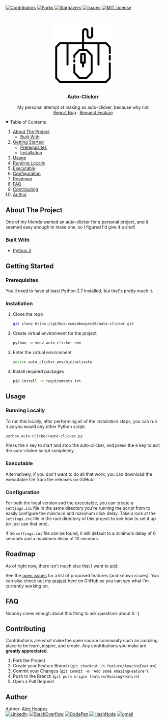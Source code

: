 <!--
*** Thanks for checking out the Best-README-Template. If you have a suggestion
*** that would make this better, please fork the repo and create a pull request
*** or simply open an issue with the tag "enhancement".
*** Thanks again! Now go create something AMAZING! :D
***
***
***
*** To avoid retyping too much info. Do a search and replace for the following:
*** github_username, repo_name, twitter_handle, email, project_title, project_description
-->

<!-- PROJECT SHIELDS -->
<!--
*** I'm using markdown "reference style" links for readability.
*** Reference links are enclosed in brackets [ ] instead of parentheses ( ).
*** See the bottom of this document for the declaration of the reference variables
*** for contributors-url, forks-url, etc. This is an optional, concise syntax you may use.
*** https://www.markdownguide.org/basic-syntax/#reference-style-links
-->

[![Contributors][contributors-shield]][contributors-url]
[![Forks][forks-shield]][forks-url]
[![Stargazers][stars-shield]][stars-url]
[![Issues][issues-shield]][issues-url]
[![MIT License][license-shield]][license-url]

<!-- PROJECT LOGO -->
<br />
<p align="center">
  <a href="https://github.com/ahoopes16/auto-clicker">
    <img src="images/logo.png" alt="Logo" width="200" height="200">
  </a>

  <h3 align="center">Auto-Clicker</h3>

  <p align="center">
    My personal attempt at making an auto-clicker, because why not
    <br />
    <a href="https://github.com/ahoopes16/auto-clicker/issues/new/choose">Report Bug</a>
    ·
    <a href="https://github.com/ahoopes16/auto-clicker/issues/new/choose">Request Feature</a>
  </p>
</p>

<!-- TABLE OF CONTENTS -->
<details open="open">
  <summary>Table of Contents</summary>
  <ol>
    <li>
      <a href="#about-the-project">About The Project</a>
      <ul>
        <li><a href="#built-with">Built With</a></li>
      </ul>
    </li>
    <li>
      <a href="#getting-started">Getting Started</a>
      <ul>
        <li><a href="#prerequisites">Prerequisites</a></li>
        <li><a href="#installation">Installation</a></li>
      </ul>
    </li>
    <li>
      <a href="#usage">Usage</a>
        <li><a href="#running-locally">Running Locally</a></li>
        <li><a href="#prerequisites">Executable</a></li>
        <li><a href="#prerequisites">Configuration</a></li>
    </li>
    <li><a href="#roadmap">Roadmap</a></li>
    <li><a href="#faq">FAQ</a></li>
    <li><a href="#contributing">Contributing</a></li>
    <li><a href="#author">Author</a></li>
  </ol>
</details>

<!-- ABOUT THE PROJECT -->

## About The Project

One of my friends wanted an auto-clicker for a personal project, and it seemed easy enough to make one, so I figured I'd give it a shot!

### Built With

- [Python 3](https://www.python.org/)

<!-- GETTING STARTED -->

## Getting Started

### Prerequisites

You'll need to have at least Python 3.7 installed, but that's pretty much it.

### Installation

1. Clone the repo
   ```sh
   git clone https://github.com/ahoopes16/auto-clicker.git
   ```
2. Create virtual environment for the project
   ```sh
   python -m venv auto_clicker_env
   ```
3. Enter the virtual environment
   ```sh
   source auto_clicker_env/bin/activate
   ```
4. Install required packages
   ```sh
   pip install -r requirements.txt
   ```

<!-- USAGE EXAMPLES -->

## Usage

### Running Locally

To run this locally, after performing all of the installation steps, you can run it as you would any other Python script.

```sh
python auto-clicker/auto-clicker.py
```

Press the <kbd>s</kbd> key to start and stop the auto-clicker, and press the <kbd>e</kbd> key to exit the auto-clicker script completely.

### Executable

Alternatively, if you don't want to do all that work, you can download the executable file from the releases on GitHub!

### Configuration

For both the local version and the executable, you can create a `settings.ini` file in the same directory you're running the script from to easily configure the minimum and maximum click delay. Take a look at the `settings.ini` file in the root directory of this project to see how to set it up (or just use that one).

If no `settings.ini` file can be found, it will default to a minimum delay of 0 seconds and a maximum delay of 10 seconds.

<!-- ROADMAP -->

## Roadmap

As of right now, there isn't much else that I want to add.

See the [open issues](https://github.com/ahoopes16/auto-clicker/issues) for a list of proposed features (and known issues).
You can also check out my [project](https://github.com/ahoopes16/auto-clicker/projects/1) here on GitHub so you can see what I'm currently working on.

<!-- FAQ -->

## FAQ

Nobody cares enough about this thing to ask questions about it. :)

<!-- CONTRIBUTING -->

## Contributing

Contributions are what make the open source community such an amazing place to be learn, inspire, and create. Any contributions you make are **greatly appreciated**.

1. Fork the Project
2. Create your Feature Branch (`git checkout -b feature/AmazingFeature`)
3. Commit your Changes (`git commit -m 'Add some AmazingFeature'`)
4. Push to the Branch (`git push origin feature/AmazingFeature`)
5. Open a Pull Request

<!-- CONTACT -->

## Author

Author: [Alex Hoopes](https://github.com/ahoopes16)
<br>
[![LinkedIn](https://img.shields.io/badge/-LINKEDIN-blue?style=for-the-badge&logo=linkedin&logoColor=white&link=https://www.linkedin.com/in/kevin-alex-hoopes/)](https://www.linkedin.com/in/kevin-alex-hoopes/)
[![StackOverflow](https://img.shields.io/badge/-STACKOVERFLOW-orange?style=for-the-badge&logo=stack-overflow&logoColor=white&color=FE7A16&link=https://stackoverflow.com/users/14123656/kevin-hoopes)](https://stackoverflow.com/users/14123656/kevin-hoopes)
[![CodePen](https://img.shields.io/badge/-CODEPEN-black?style=for-the-badge&logo=codepen&logoColor=white&color=000000&link=https://codepen.io/ahoopes16)](https://codepen.io/ahoopes16)
[![HashNode](https://img.shields.io/badge/-HASHNODE-blue?style=for-the-badge&logo=hashnode&logoColor=white&color=2962FF&link=https://hashnode.com/@ahoopes16)](https://hashnode.com/@ahoopes16)
[![gmail](https://img.shields.io/badge/-GMAIL-orange?style=for-the-badge&logo=gmail&logoColor=white&color=EA4335&link=mailto:kevin.alex.hoopes@gmail.com)](mailto:kevin.alex.hoopes@gmail.com)

<!-- MARKDOWN LINKS & IMAGES -->
<!-- https://www.markdownguide.org/basic-syntax/#reference-style-links -->

[contributors-shield]: https://img.shields.io/github/contributors/ahoopes16/auto-clicker.svg?style=for-the-badge
[contributors-url]: https://github.com/ahoopes16/auto-clicker/graphs/contributors
[forks-shield]: https://img.shields.io/github/forks/ahoopes16/auto-clicker.svg?style=for-the-badge
[forks-url]: https://github.com/ahoopes16/auto-clicker/network/members
[stars-shield]: https://img.shields.io/github/stars/ahoopes16/auto-clicker.svg?style=for-the-badge
[stars-url]: https://github.com/ahoopes16/auto-clicker/stargazers
[issues-shield]: https://img.shields.io/github/issues/ahoopes16/auto-clicker.svg?style=for-the-badge
[issues-url]: https://github.com/ahoopes16/auto-clicker/issues
[license-shield]: https://img.shields.io/github/license/ahoopes16/auto-clicker.svg?style=for-the-badge
[license-url]: https://github.com/ahoopes16/auto-clicker/blob/master/LICENSE.txt
[product-screenshot]: images/clotho-demo.gif
